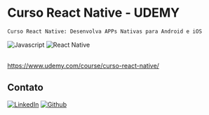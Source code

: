 # Curso React Native - UDEMY

```sh
Curso React Native: Desenvolva APPs Nativas para Android e iOS
```
<div align="left">
    <img src="https://img.shields.io/badge/-Javascript-yellow?style=for-the-badge" alt="Javascript">
    <img src="https://img.shields.io/badge/-React Native-deepskyblue?style=for-the-badge" alt="React Native">
</div>

<br />

https://www.udemy.com/course/curso-react-native/

## Contato

[![LinkedIn][linkedin-shield]][linkedin-url]
[![Github][github-shield]][github-url]

[linkedin-shield]: https://img.shields.io/badge/-LinkedIn-white.svg?logo=linkedin&colorB=0077B5&logoColor=white
[linkedin-url]: https://www.linkedin.com/in/alvaro-andrade-48596b117/
[github-shield]: https://img.shields.io/badge/-Github-black.svg?logo=github&colorB=181717&logoColor=white
[github-url]: https://github.com/alvarosantosph
